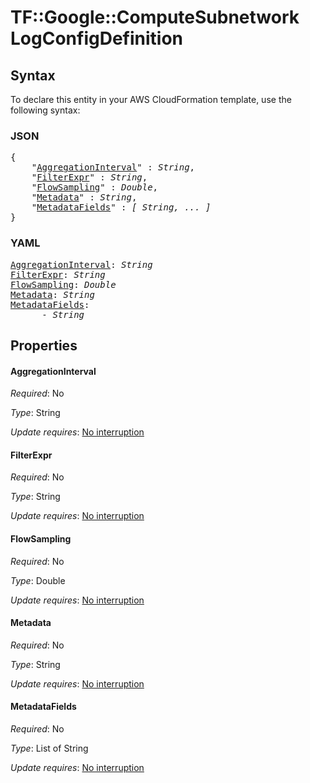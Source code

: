 # TF::Google::ComputeSubnetwork LogConfigDefinition

## Syntax

To declare this entity in your AWS CloudFormation template, use the following syntax:

### JSON

<pre>
{
    "<a href="#aggregationinterval" title="AggregationInterval">AggregationInterval</a>" : <i>String</i>,
    "<a href="#filterexpr" title="FilterExpr">FilterExpr</a>" : <i>String</i>,
    "<a href="#flowsampling" title="FlowSampling">FlowSampling</a>" : <i>Double</i>,
    "<a href="#metadata" title="Metadata">Metadata</a>" : <i>String</i>,
    "<a href="#metadatafields" title="MetadataFields">MetadataFields</a>" : <i>[ String, ... ]</i>
}
</pre>

### YAML

<pre>
<a href="#aggregationinterval" title="AggregationInterval">AggregationInterval</a>: <i>String</i>
<a href="#filterexpr" title="FilterExpr">FilterExpr</a>: <i>String</i>
<a href="#flowsampling" title="FlowSampling">FlowSampling</a>: <i>Double</i>
<a href="#metadata" title="Metadata">Metadata</a>: <i>String</i>
<a href="#metadatafields" title="MetadataFields">MetadataFields</a>: <i>
      - String</i>
</pre>

## Properties

#### AggregationInterval

_Required_: No

_Type_: String

_Update requires_: [No interruption](https://docs.aws.amazon.com/AWSCloudFormation/latest/UserGuide/using-cfn-updating-stacks-update-behaviors.html#update-no-interrupt)

#### FilterExpr

_Required_: No

_Type_: String

_Update requires_: [No interruption](https://docs.aws.amazon.com/AWSCloudFormation/latest/UserGuide/using-cfn-updating-stacks-update-behaviors.html#update-no-interrupt)

#### FlowSampling

_Required_: No

_Type_: Double

_Update requires_: [No interruption](https://docs.aws.amazon.com/AWSCloudFormation/latest/UserGuide/using-cfn-updating-stacks-update-behaviors.html#update-no-interrupt)

#### Metadata

_Required_: No

_Type_: String

_Update requires_: [No interruption](https://docs.aws.amazon.com/AWSCloudFormation/latest/UserGuide/using-cfn-updating-stacks-update-behaviors.html#update-no-interrupt)

#### MetadataFields

_Required_: No

_Type_: List of String

_Update requires_: [No interruption](https://docs.aws.amazon.com/AWSCloudFormation/latest/UserGuide/using-cfn-updating-stacks-update-behaviors.html#update-no-interrupt)

